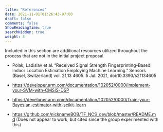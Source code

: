 ```yaml
---
title: "References"
date: 2021-11-01T01:26:43-07:00
draft: false
comments: false
ShowReadingTime: true
searchHidden: true
weight: 8
---
```

Included in this section are additional resources utilized throughout the process that are not in the initial project proposal.


* Polak, Ladislav et al. “Received Signal Strength Fingerprinting-Based Indoor Location Estimation Employing Machine Learning.” Sensors (Basel, Switzerland) vol. 21,13 4605. 5 Jul. 2021, doi:10.3390/s21134605

* https://developer.arm.com/documentation/102052/0000/Implement-your-SVM-with-CMSIS-DSP

* https://developer.arm.com/documentation/102052/0000/Train-your-Bayesian-estimator-with-scikit-learn

* https://github.com/nicknameBOB/TF_NCS_dev/blob/master/README.md (Does not appear to work, but cited since the group experimented with this)
